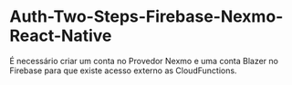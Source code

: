 # Auth-Two-Steps-Firebase-Nexmo-React-Native
É necessário criar um conta no Provedor Nexmo e uma conta Blazer no Firebase para que existe acesso externo as CloudFunctions.
